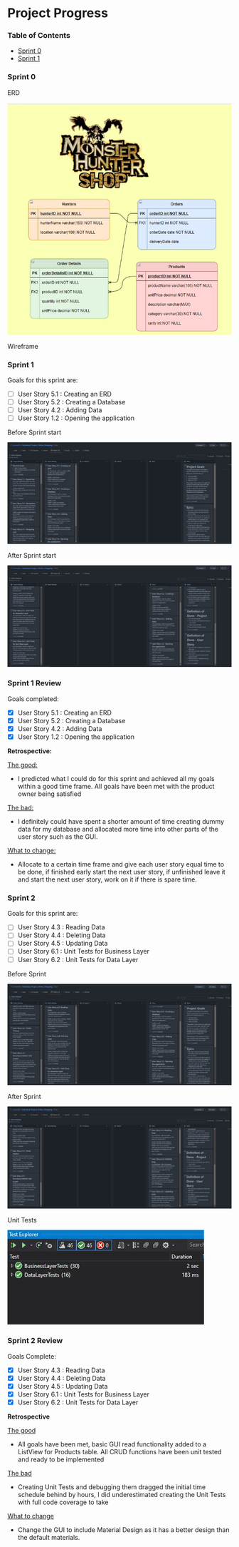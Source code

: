 # Project Progress

### Table of Contents

- [Sprint 0](#sprint-0)
- [Sprint 1](#sprint-1)

### Sprint 0

ERD

![](/Images/MonsterHunterShopERD.jpg)

Wireframe

### Sprint 1

Goals for this sprint are:

- [ ] User Story 5.1 : Creating an ERD
- [ ] User Story 5.2 : Creating a Database
- [ ] User Story 4.2 : Adding Data
- [ ] User Story 1.2 : Opening the application

Before Sprint start

![](/Images/Sprint1Goals.jpg)

After Sprint start

![](/Images/Sprint1GoalsAfter.jpg)

### Sprint 1 Review

Goals completed:

- [x] User Story 5.1 : Creating an ERD
- [x] User Story 5.2 : Creating a Database
- [x] User Story 4.2 : Adding Data
- [x] User Story 1.2 : Opening the application

**Retrospective:**

<u>The good:</u>

- I predicted what I could do for this sprint and achieved all my goals within a good time frame. All goals have been met with the product owner being satisfied

<u>The bad:</u>

- I definitely could have spent a shorter amount of time creating dummy data for my database and allocated more time into other parts of the user story such as the GUI.


<u>What to change:</u>

- Allocate to a certain time frame and give each user story equal time to be done, if finished early start the next user story, if unfinished leave it and start the next user story, work on it if there is spare time.

### Sprint 2

Goals for this sprint are:

- [ ] User Story 4.3 : Reading Data
- [ ] User Story 4.4 : Deleting Data
- [ ] User Story 4.5 : Updating Data
- [ ] User Story 6.1 : Unit Tests for Business Layer
- [ ] User Story 6.2 : Unit Tests for Data Layer

Before Sprint

![](/Images/Sprint2GoalsBefore.jpg)

After Sprint

![](/Images/Sprint2GoalsAfter.jpg)

Unit Tests

![](/Images/Sprint2UnitTests.jpg)

### Sprint 2 Review

Goals Complete:

- [x] User Story 4.3 : Reading Data
- [x] User Story 4.4 : Deleting Data
- [x] User Story 4.5 : Updating Data
- [x] User Story 6.1 : Unit Tests for Business Layer
- [x] User Story 6.2 : Unit Tests for Data Layer

**Retrospective**

<u>The good</u>

- All goals have been met, basic GUI read functionality added to a ListView for Products table. All CRUD functions have been unit tested and ready to be implemented

<u>The bad</u>

- Creating Unit Tests and debugging them dragged the initial time schedule behind by hours, I did underestimated creating the Unit Tests with full code coverage to take  

<u>What to change</u>

- Change the GUI to include Material Design as it has a better design than the default materials.

